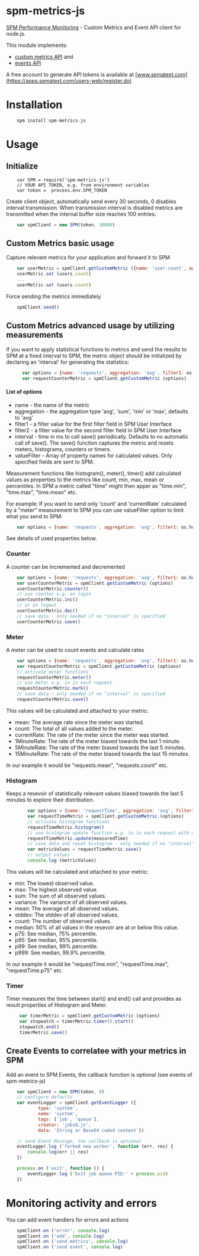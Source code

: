 spm-metrics-js
==============

[SPM Performance Monitoring](http://www.sematext.com/spm/) - Custom Metrics and Event API client for node.js.

This module implements:
 - [custom metrics API](https://sematext.atlassian.net/wiki/display/PUBSPM/Custom+Metrics)  and
 - [events API](https://sematext.atlassian.net/wiki/display/PUBSPM/Events+Integration)

A free account to generate API tokens is available at [www.sematext.com](https://apps.sematext.com/users-web/register.do)

# Installation
```js
    npm install spm-metrics-js
```

# Usage

## Initialize
```
    var SPM = require('spm-metrics-js')
    // YOUR API TOKEN, e.g. from environment variables
    var token =  process.env.SPM_TOKEN
```

Create client object, automatically send every 30 seconds, 0 disables interval transmission.
When transmission interval is disabled metrics are transmitted when the internal buffer size reaches 100 entries.

```js
    var spmClient = new SPM(token, 30000)
```

## Custom Metrics basic usage

Capture relevant metrics for your application and forward it to SPM

```js
    var userMetric = spmClient.getCustomMetric ({name: 'user.count', aggregation: 'avg', filter1: os.hostname()})
    userMetric.set (users.count)
    ...
    userMetric.set (users.count)
```

Force sending the metrics immediately

```js
    spmClient.send()
```

## Custom Metrics advanced usage by utilizing measurements

If you want to apply statistical functions to metrics and send the results to SPM at a fixed interval to SPM,
the metric object should be initialized by declaring an 'interval' for generating the statistics:

```js
      var options = {name: 'requests', aggregation: 'avg', filter1: os.hostname(), interval: 60000}
      var requestCounterMetric = spmClient.getCustomMetric (options)
```
#### List of options

- name - the name of the metric
- aggregation - the aggregation type 'avg', 'sum', 'min' or 'max', defaults to 'avg'
- filter1 - a filter value for the first filter field in SPM User Interface
- filter2 - a filter value for the second filter field in SPM User Interface
- interval - time in ms to call save() periodically. Defaults to no automatic call of save(). The save() function captures the metric and resets meters, histograms, counters or timers.
- valueFilter - Array of property names for calculated values. Only specified fields are sent to SPM.

Measurement functions like histogram(), meter(), timer() add calculated values as properties to the metrics like count, min, max, mean or percentiles. In SPM a metric called "time" might then apper as "time.min", "time.max", "time.mean" etc. 

For example: If you want to send only 'count' and 'currentRate' calculated by a "meter" measurement to SPM you can use valueFilter option to limit what you send to SPM:

```js
    var options = {name: 'requests', aggregation: 'avg', filter1: os.hostname(), valueFilter: ['count', 'currentRate']}
```

See details of used properties below.

### Counter

A counter can be incremented and decremented

```js
    var options = {name: 'requests', aggregation: 'avg', filter1: os.hostname(), interval: 60000}
    var userCounterMetric = spmClient.getCustomMetric (options)
    userCounterMetric.counter()
    // use counter e.g. on login
    userCounterMetric.inc()
    // or on logout
    userCounterMetric.dec()
    // save data - only needed if no "interval" is specified
    userCounterMetric.save()
```

### Meter

A meter can be used to count events and calculate rates

```js
    var options = {name: 'requests', aggregation: 'avg', filter1: os.hostname()}
    var requestCounterMetric = spmClient.getCustomMetric (options)
    // activate meter functions
    requestCounterMetric.meter()
    // use meter e.g. in in each request
    requestCounterMetric.mark()
    // save data - only needed if no "interval" is specified
    requestCounterMetric.save()
```

This values will be calculated and attached to your metric:

- mean: The average rate since the meter was started.
- count: The total of all values added to the meter.
- currentRate: The rate of the meter since the meter was started.
- 1MinuteRate: The rate of the meter biased towards the last 1 minute.
- 5MinuteRate: The rate of the meter biased towards the last 5 minutes.
- 15MinuteRate: The rate of the meter biased towards the last 15 minutes.

In our example it would be "requests.mean", "requests.count" etc.

### Histogram

Keeps a resevoir of statistically relevant values biased towards the last 5 minutes to explore their distribution.

```js
        var options = {name: 'requestTime', aggregation: 'avg', filter1: os.hostname()}
        var requestTimeMetric = spmClient.getCustomMetric (options)
        // activate histogram functions
        requestTimeMetric.histogram()
        // use histogram update function e.g. in in each request with measured time
        requestTimeMetric.update(measuredTime)
        // save data and reset histogram - only needed if no "interval" is specified
        var metricValues = requestTimeMetric.save()
        // output values
        console.log (metricValues)
```

This values will be calculated and attached to your metric:

- min: The lowest observed value.
- max: The highest observed value.
- sum: The sum of all observed values.
- variance: The variance of all observed values.
- mean: The average of all observed values.
- stddev: The stddev of all observed values.
- count: The number of observed values.
- median: 50% of all values in the resevoir are at or below this value.
- p75: See median, 75% percentile.
- p95: See median, 95% percentile.
- p99: See median, 99% percentile.
- p999: See median, 99.9% percentile.

In our example it would be "requestTime.min", "requestTime.max", "requestTime.p75"  etc.

### Timer

Timer measures the time between start() and end() call and provides as result properties of Histogram and Meter.

```js
     var timerMetric = spmClient.getCustomMetric (options)
     var stopwatch = timerMetric.timer().start()
     stopwatch.end()
     timerMetric.save()
```

## Create Events to correlatee with your metrics in SPM

Add an event to SPM Events, the callback function is optional (see events of spm-metrics-js)

```js
    var spmClient = new SPM(token, 0)
    // configure defaults
    var eventLogger = spmClient.getEventLogger ({
            type: 'system',
            name: 'system',
            tags: ['job', 'queue'],
            creator: 'jobsQ.js',
            data: 'String or Base64 coded content'})

    // send Event Message, the callback is optional
    eventLogger.log ('forked new worker', function (err, res) {
        console.log(err || res)
    })

    process.on ('exit', function () {
        eventLogger.log ('Exit job queue PID:' + process.pid)
    })
```


# Monitoring activity and errors

You can add event handlers for errors and actions

```js
    spmClient.on ('error', console.log)
    spmClient.on ('add', console.log)
    spmClient.on ('send metrics', console.log)
    spmClient.on ('send event', console.log)
```

